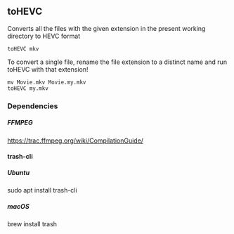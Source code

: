 toHEVC
------

Converts all the files with the given extension in the present working directory to HEVC format
```
toHEVC mkv
```

To convert a single file, rename the file extension to a distinct name and run toHEVC with that
extension!
```
mv Movie.mkv Movie.my.mkv
toHEVC my.mkv
```

### Dependencies

##### FFMPEG
https://trac.ffmpeg.org/wiki/CompilationGuide/

#### trash-cli

##### Ubuntu
sudo apt install trash-cli

##### macOS
brew install trash

